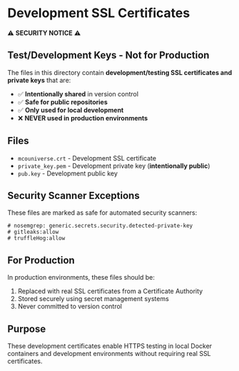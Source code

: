 # Development SSL Certificates

⚠️ **SECURITY NOTICE** ⚠️

## Test/Development Keys - Not for Production

The files in this directory contain **development/testing SSL certificates and private keys** that are:

- ✅ **Intentionally shared** in version control
- ✅ **Safe for public repositories** 
- ✅ **Only used for local development**
- ❌ **NEVER used in production environments**

## Files

- `mcouniverse.crt` - Development SSL certificate
- `private_key.pem` - Development private key (**intentionally public**)
- `pub.key` - Development public key

## Security Scanner Exceptions

These files are marked as safe for automated security scanners:

```
# nosemgrep: generic.secrets.security.detected-private-key
# gitleaks:allow
# truffleHog:allow
```

## For Production

In production environments, these files should be:
1. Replaced with real SSL certificates from a Certificate Authority
2. Stored securely using secret management systems
3. Never committed to version control

## Purpose

These development certificates enable HTTPS testing in local Docker containers and development environments without requiring real SSL certificates.
